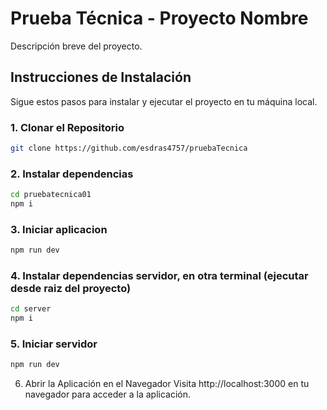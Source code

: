 # Prueba Técnica - Proyecto Nombre

Descripción breve del proyecto.

## Instrucciones de Instalación

Sigue estos pasos para instalar y ejecutar el proyecto en tu máquina local.

### 1. Clonar el Repositorio

```bash
git clone https://github.com/esdras4757/pruebaTecnica
```

### 2. Instalar dependencias

```bash
cd pruebatecnica01
npm i
```

### 3. Iniciar aplicacion

```bash
npm run dev
```

### 4. Instalar dependencias servidor, en otra terminal (ejecutar desde raiz del proyecto)

```bash
cd server
npm i
```

### 5. Iniciar servidor

```bash
npm run dev
```

6. Abrir la Aplicación en el Navegador
Visita http://localhost:3000 en tu navegador para acceder a la aplicación.




